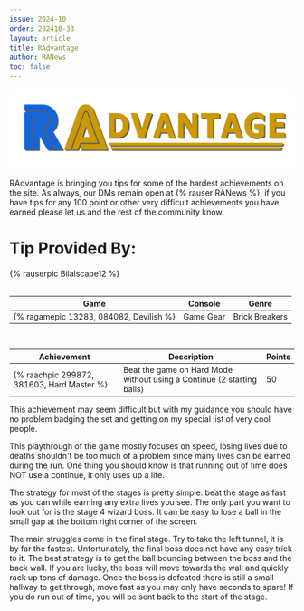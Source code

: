 ```yaml
---
issue: 2024-10
order: 202410-33
layout: article
title: RAdvantage
author: RANews
toc: false
---
```


![](../../img/radvantage.png)

RAdvantage is bringing you tips for some of the hardest achievements on the site. As always, our DMs remain open at {% rauser RANews %}, if you have tips for any 100 point or other very difficult achievements you have earned please let us and the rest of the community know.

# Tip Provided By:

<div class="bingo-winner">
  {% rauserpic Bilalscape12 %}
</div><br>

| Game                                    | Console   | Genre          |
| --------------------------------------- | --------- | -------------- |
| {% ragamepic 13283, 084082, Devilish %} | Game Gear | Brick Breakers |

<br>

| Achievement                                | Description                                                            | Points |
| ------------------------------------------ | ---------------------------------------------------------------------- | ------ |
| {% raachpic 299872, 381603, Hard Master %} | Beat the game on Hard Mode without using a Continue (2 starting balls) | 50     |

This achievement may seem difficult but with my guidance you should have no problem badging the set and getting on my special list of very cool people.

This playthrough of the game mostly focuses on speed, losing lives due to deaths shouldn't be too much of a problem since many lives can be earned during the run. One thing you should know is that running out of time does NOT use a continue, it only uses up a life.

The strategy for most of the stages is pretty simple: beat the stage as fast as you can while earning any extra lives you see. The only part you want to look out for is the stage 4 wizard boss. It can be easy to lose a ball in the small gap at the bottom right corner of the screen.

The main struggles come in the final stage. Try to take the left tunnel, it is by far the fastest. Unfortunately, the final boss does not have any easy trick to it. The best strategy is to get the ball bouncing between the boss and the back wall. If you are lucky, the boss will move towards the wall and quickly rack up tons of damage. Once the boss is defeated there is still a small hallway to get through, move fast as you may only have seconds to spare! If you do run out of time, you will be sent back to the start of the stage.
